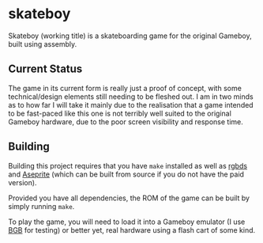 # skateboy

Skateboy (working title) is a skateboarding game for the original Gameboy, built using assembly.

## Current Status

The game in its current form is really just a proof of concept, with some technical/design elements still needing to be fleshed out. I am in two minds as to how far I will take it mainly due to the realisation that a game intended to be fast-paced like this one is not terribly well suited to the original Gameboy hardware, due to the poor screen visibility and response time.

## Building

Building this project requires that you have `make` installed as well as [rgbds](https://github.com/gbdev/rgbds) and [Aseprite](https://github.com/aseprite/aseprite) (which can be built from source if you do not have the paid version).

Provided you have all dependencies, the ROM of the game can be built by simply running `make`.

To play the game, you will need to load it into a Gameboy emulator (I use [BGB](https://bgb.bircd.org/) for testing) or better yet, real hardware using a flash cart of some kind.

